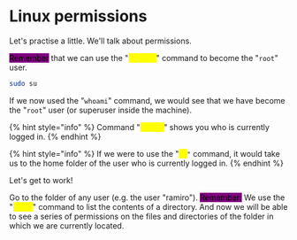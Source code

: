 # Linux permissions

Let's practise a little. We'll talk about permissions.

<mark style="background-color:purple;">Remember</mark> that we can use the "<mark style="color:yellow;">`sudo su`</mark>" command to become the "`root`" user.

```bash
sudo su
```

If we now used the "`whoami`" command, we would see that we have become the "`root`" user (or superuser inside the machine).

{% hint style="info" %}
Command "<mark style="color:yellow;">`whoami`</mark>" shows you who is currently logged in.
{% endhint %}

{% hint style="info" %}
If we were to use the "<mark style="color:yellow;">`cd`</mark>`"` command, it would take us to the home folder of the user who is currently logged in.
{% endhint %}

Let's get to work!

Go to the folder of any user (e.g. the user "ramiro"). <mark style="background-color:purple;">Remember:</mark> We use the "<mark style="color:yellow;">`ls -l`</mark>" command to list the contents of a directory. And now we will be able to see a series of permissions on the files and directories of the folder in which we are currently located.



